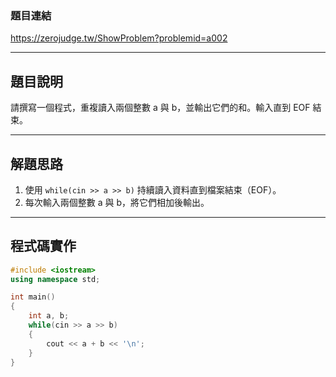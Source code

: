 ### 題目連結  
https://zerojudge.tw/ShowProblem?problemid=a002

---

## 題目說明  

請撰寫一個程式，重複讀入兩個整數 a 與 b，並輸出它們的和。輸入直到 EOF 結束。

---

## 解題思路  

1. 使用 `while(cin >> a >> b)` 持續讀入資料直到檔案結束（EOF）。
2. 每次輸入兩個整數 a 與 b，將它們相加後輸出。

---

## 程式碼實作  

```cpp
#include <iostream>
using namespace std;

int main()
{
    int a, b;
    while(cin >> a >> b)
    {
        cout << a + b << '\n';
    }
}
